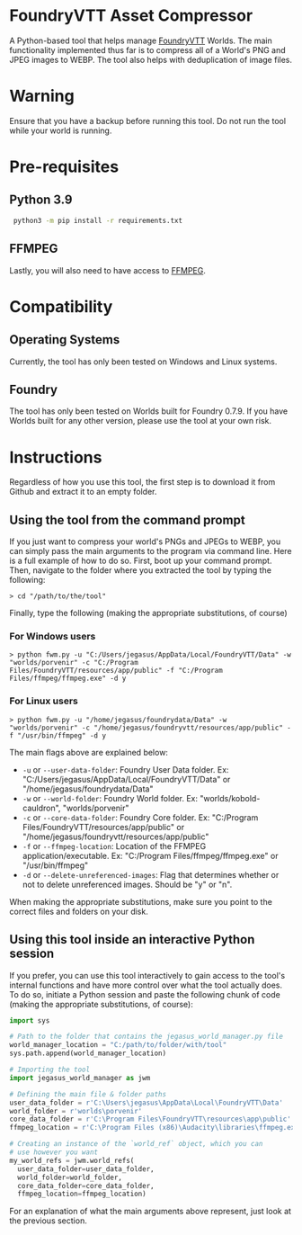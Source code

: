 # FoundryVTT Asset Compressor
A Python-based tool that helps manage [FoundryVTT](https://foundryvtt.com/) Worlds.
The main functionality implemented thus far is to compress all of a World's PNG and
JPEG images to WEBP. The tool also helps with deduplication of image files.

# Warning

Ensure that you have a backup before running this tool.
Do not run the tool while your world is running.

# Pre-requisites
## Python 3.9

```bash
 python3 -m pip install -r requirements.txt
```

## FFMPEG
Lastly, you will also need to have access to [FFMPEG](https://www.ffmpeg.org/download.html).

# Compatibility

## Operating Systems
Currently, the tool has only been tested on Windows and Linux systems.

## Foundry
The tool has only been tested on Worlds built for Foundry 0.7.9. If you have
Worlds built for any other version, please use the tool at your own risk.

# Instructions
Regardless of how you use this tool, the first step is to download it from
Github and extract it to an empty folder.

## Using the tool from the command prompt
If you just want to compress your world's PNGs and JPEGs to WEBP, you can simply
pass the main arguments to the program via command line. Here is a full example
of how to do so. First, boot up your command prompt. Then, navigate to the folder
where you extracted the tool by typing the following:
```
> cd "/path/to/the/tool"
```
Finally, type the following (making the appropriate substitutions, of course)

### __For Windows users__
```
> python fwm.py -u "C:/Users/jegasus/AppData/Local/FoundryVTT/Data" -w "worlds/porvenir" -c "C:/Program Files/FoundryVTT/resources/app/public" -f "C:/Program Files/ffmpeg/ffmpeg.exe" -d y
```
### __For Linux users__
```
> python fwm.py -u "/home/jegasus/foundrydata/Data" -w "worlds/porvenir" -c "/home/jegasus/foundryvtt/resources/app/public" -f "/usr/bin/ffmpeg" -d y
```
The main flags above are explained below:

- `-u` or `--user-data-folder`: Foundry User Data folder. Ex: "C:/Users/jegasus/AppData/Local/FoundryVTT/Data" or "/home/jegasus/foundrydata/Data"
- `-w` or `--world-folder`: Foundry World folder. Ex: "worlds/kobold-cauldron", "worlds/porvenir"
- `-c` or `--core-data-folder`: Foundry Core folder. Ex: "C:/Program Files/FoundryVTT/resources/app/public" or "/home/jegasus/foundryvtt/resources/app/public"
- `-f` or `--ffmpeg-location`: Location of the FFMPEG application/executable. Ex: "C:/Program Files/ffmpeg/ffmpeg.exe" or "/usr/bin/ffmpeg"
- `-d` or `--delete-unreferenced-images`: Flag that determines whether or not to delete unreferenced images. Should be "y" or "n".

When making the appropriate substitutions, make sure you point to the correct
files and folders on your disk.

## Using this tool inside an interactive Python session
If you prefer, you can use this tool interactively to gain access to the tool's
internal functions and have more control over what the tool actually does. To do
so, initiate a Python session and paste the following chunk of code (making the
appropriate substitutions, of course):

```python
import sys

# Path to the folder that contains the jegasus_world_manager.py file
world_manager_location = "C:/path/to/folder/with/tool"
sys.path.append(world_manager_location)

# Importing the tool
import jegasus_world_manager as jwm

# Defining the main file & folder paths
user_data_folder = r'C:\Users\jegasus\AppData\Local\FoundryVTT\Data'
world_folder = r'worlds\porvenir'
core_data_folder = r'C:\Program Files\FoundryVTT\resources\app\public'
ffmpeg_location = r'C:\Program Files (x86)\Audacity\libraries\ffmpeg.exe'

# Creating an instance of the `world_ref` object, which you can
# use however you want
my_world_refs = jwm.world_refs(
  user_data_folder=user_data_folder,
  world_folder=world_folder,
  core_data_folder=core_data_folder,
  ffmpeg_location=ffmpeg_location)

```
For an explanation of what the main arguments above represent, just look at the previous section.
